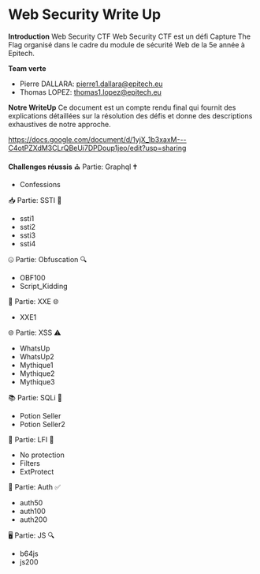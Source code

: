 
# Web Security Write Up

**Introduction**
Web Security CTF Web Security CTF est un défi Capture The Flag organisé dans le cadre du module de sécurité Web de la 5e année à Epitech.



**Team verte**
- Pierre DALLARA: pierre1.dallara@epitech.eu
- Thomas LOPEZ: thomas1.lopez@epitech.eu



**Notre WriteUp**
Ce document est un compte rendu final qui fournit des explications détaillées sur la résolution des défis et donne des descriptions exhaustives de notre approche.

https://docs.google.com/document/d/1yjX_1b3xaxM---C4otPZXdM3CLrQBeUi7DPDoup1jeo/edit?usp=sharing



**Challenges réussis**
⛪ Partie: Graphql 🕇
- Confessions

📥 Partie: SSTI 🧬
- ssti1
- ssti2
- ssti3
- ssti4

🤐 Partie: Obfuscation 🔍
- OBF100
- Script_Kidding

📄 Partie: XXE 🌐
- XXE1

🌐 Partie: XSS ⚠️
- WhatsUp
- WhatsUp2
- Mythique1
- Mythique2
- Mythique3

📚 Partie: SQLi 💉
- Potion Seller
- Potion Seller2

📂 Partie: LFI 🔗
- No protection
- Filters
- ExtProtect

🔐 Partie: Auth ✅
- auth50
- auth100
- auth200

🖥️ Partie: JS 🔍
- b64js
- js200
